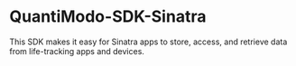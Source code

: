 # QuantiModo-SDK-Sinatra
This SDK makes it easy for Sinatra apps to store, access, and retrieve data from life-tracking apps and devices.
